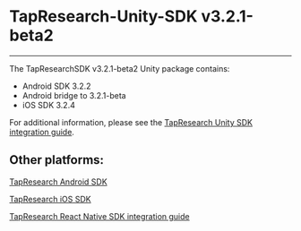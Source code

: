 # TapResearch-Unity-SDK v3.2.1-beta2
---

The TapResearchSDK v3.2.1-beta2 Unity package contains:
* Android SDK 3.2.2
* Android bridge to 3.2.1-beta
* iOS SDK  3.2.4

For additional information, please see the [TapResearch Unity SDK integration guide](https://supply-docs.tapresearch.com/docs/unity-integration).

## Other platforms:

[TapResearch Android SDK](https://supply-docs.tapresearch.com/docs/android-integration)  

[TapResearch iOS SDK](https://supply-docs.tapresearch.com/docs/ios-integration)  

[TapResearch React Native SDK integration guide](https://supply-docs.tapresearch.com/docs/react-integration)

